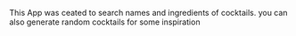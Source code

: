 This App was ceated to search names and ingredients of cocktails.
you can also generate random cocktails for some inspiration 
